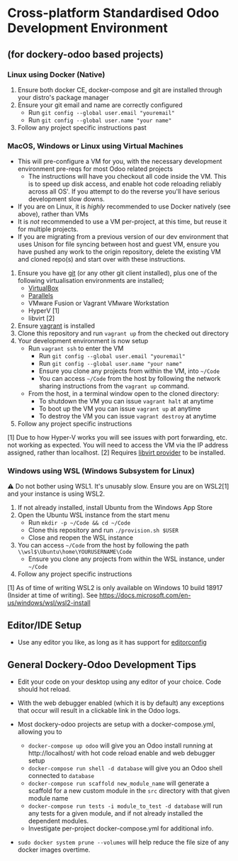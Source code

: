 # Cross-platform Standardised Odoo Development Environment
## (for dockery-odoo based projects)

### Linux using Docker (Native)
  1. Ensure both docker CE, docker-compose and git are installed through your distro's package manager
  2. Ensure your git email and name are correctly configured
     * Run `git config --global user.email "youremail"`
     * Run `git config --global user.name "your name"`
  3. Follow any project specific instructions past

### MacOS, Windows or Linux using Virtual Machines
  * This will pre-configure a VM for you, with the necessary development environment pre-reqs for most Odoo related projects
    * The instructions will have you checkout all code inside the VM. This is to speed up disk access, and enable hot code reloading reliably across all OS'. If you attempt to do the reverse you'll have serious development slow downs.
  * If you are on Linux, it is *highly* recommended to use Docker natively (see above), rather than VMs
  * It is *not* recommended to use a VM per-project, at this time, but reuse it for multiple projects.
  * If you are migrating from a previous version of our dev environment that uses Unison for file syncing between host and guest VM, ensure you have pushed any work to the origin repository, delete the existing VM and cloned repo(s) and start over with these instructions.

  1. Ensure you have [git](https://git-scm.com/) (or any other git client installed), plus one of the following virtualisation environments are installed;
     * [VirtualBox](https://www.virtualbox.org/)
     * [Parallels](https://www.parallels.com/)
     * VMware Fusion or Vagrant VMware Workstation
     * HyperV [1]
     * libvirt [2]
  2. Ensure [vagrant](https://www.vagrantup.com/) is installed
  3. Clone this repository and run `vagrant up` from the checked out directory
  4. Your development environment is now setup
     * Run `vagrant ssh` to enter the VM
       * Run `git config --global user.email "youremail"`
       * Run `git config --global user.name "your name"`
       * Ensure you clone any projects from within the VM, into `~/Code`
       * You can access `~/Code` from the host by following the network sharing
         instructions from the `vagrant up` command.
     * From the host, in a terminal window open to the cloned directory:
       * To shutdown the VM you can issue `vagrant halt` at anytime
       * To boot up the VM you can issue `vagrant up` at anytime
       * To destroy the VM you can issue `vagrant destroy` at anytime
  5. Follow any project specific instructions

[1] Due to how Hyper-V works you will see issues with port forwarding, etc. not working as expected. 
    You will need to access the VM via the IP address assigned, rather than localhost.
[2] Requires [libvirt provider](https://github.com/vagrant-libvirt/vagrant-libvirt) to be installed.

### Windows using WSL (Windows Subsystem for Linux)
:warning: Do not bother using WSL1. It's unusably slow. Ensure you are on WSL2[1] and your instance is using WSL2.

  1. If not already installed, install Ubuntu from the Windows App Store
  2. Open the Ubuntu WSL instance from the start menu
     * Run `mkdir -p ~/Code && cd ~/Code`
     * Clone this repository and run `./provision.sh $USER`
     * Close and reopen the WSL instance
  3. You can access `~/Code` from the host by following the path `\\wsl$\Ubuntu\home\YOURUSERNAME\Code`
     * Ensure you clone any projects from within the WSL instance, under `~/Code`
  4. Follow any project specific instructions

[1] As of time of writing WSL2 is only available on Windows 10 build 18917 (Insider at time of writing). 
See https://docs.microsoft.com/en-us/windows/wsl/wsl2-install

## Editor/IDE Setup
  * Use any editor you like, as long as it has support for [editorconfig](https://editorconfig.org/)

## General Dockery-Odoo Development Tips
  * Edit your code on your desktop using any editor of your choice. Code should hot reload.
  * With the web debugger enabled (which it is by default) any exceptions that occur will result in a clickable link in the Odoo logs.

  * Most dockery-odoo projects are setup with a docker-compose.yml, allowing you to
    * `docker-compose up odoo` will give you an Odoo install running at
      http://localhost/ with hot code reload enable and web debugger setup
    * `docker-compose run shell -d database` will give you an Odoo
      shell connected to `database`
    * `docker-compose run scaffold new_module_name` will generate a scaffold
      for a new custom module in the `src` directory with that given module name
    * `docker-compose run tests -i module_to_test -d database` will run any tests 
      for a given module, and if not already installed the dependent modules.
    * Investigate per-project docker-compose.yml for additional info.
  * `sudo docker system prune --volumes` will help reduce the file size of any docker images overtime.